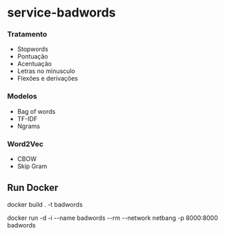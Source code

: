 # service-badwords

### Tratamento 
* Stopwords
* Pontuação
* Acentuação
* Letras no minusculo
* Flexões e derivações

### Modelos 
* Bag of words
* TF-IDF
* Ngrams

### Word2Vec
* CBOW
* Skip Gram

## Run Docker 

docker build . -t badwords

docker run -d -i --name badwords --rm --network netbang -p 8000:8000 badwords